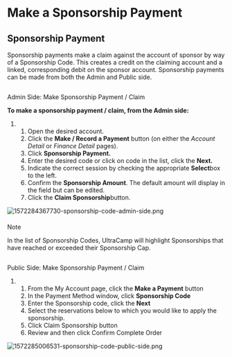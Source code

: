 # Make a Sponsorship Payment
## Sponsorship Payment


Sponsorship payments make a claim against the account of sponsor by way of a Sponsorship Code. This creates a credit on the claiming account and a linked, corresponding debit on the sponsor account. Sponsorship payments can be made from both the Admin and Public side.


## 
Admin Side: Make Sponsorship Payment / Claim


**To make a sponsorship payment / claim, from the Admin side:**


1. 1. Open the desired account.
	2. Click the **Make / Record a Payment** button (on either the *Account Detail* or *Finance Detail* pages).
	3. Click **Sponsorship Payment.**
	4. Enter the desired code or click on code in the list, click the **Next.**
	5. Indicate the correct session by checking the appropriate **Select**box to the left.
	6. Confirm the **Sponsorship Amount**. The default amount will display in the field but can be edited.
	7. Click the **Claim Sponsorship**button.


![1572284367730-sponsorship-code-admin-side.png](https://help.ultracamp.com/hc/article_attachments/7696273011476/1572284367730-sponsorship-code-admin-side.png)  
  




#### 
 Note


In the list of Sponsorship Codes, UltraCamp will highlight Sponsorships that have reached or exceeded their Sponsorship Cap.



## 
Public Side: Make Sponsorship Payment / Claim


1. 1. From the My Account page, click the **Make a Payment** button
	2. In the Payment Method window, click **Sponsorship Code**
	3. Enter the Sponsorship code, click the **Next**
	4. Select the reservations below to which you would like to apply the sponsorship.
	5. Click Claim Sponsorship button
	6. Review and then click Confirm Complete Order


![1572285006531-sponsorship-code-public-side.png](https://help.ultracamp.com/hc/article_attachments/7696264702740/1572285006531-sponsorship-code-public-side.png)

